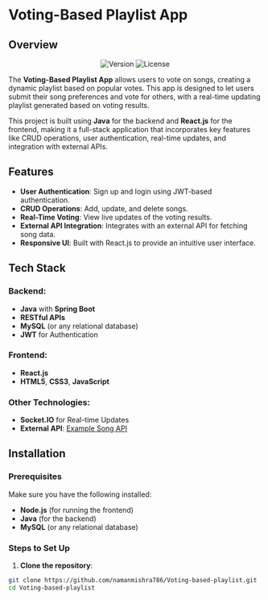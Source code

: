 # Voting-Based Playlist App

## Overview

<p align="center">
  <img src="https://img.shields.io/badge/Version-1.0-brightgreen" alt="Version">
  <img src="https://img.shields.io/badge/License-MIT-blue" alt="License">
</p>

The **Voting-Based Playlist App** allows users to vote on songs, creating a dynamic playlist based on popular votes. This app is designed to let users submit their song preferences and vote for others, with a real-time updating playlist generated based on voting results.

This project is built using **Java** for the backend and **React.js** for the frontend, making it a full-stack application that incorporates key features like CRUD operations, user authentication, real-time updates, and integration with external APIs.

## Features

- **User Authentication**: Sign up and login using JWT-based authentication.
- **CRUD Operations**: Add, update, and delete songs.
- **Real-Time Voting**: View live updates of the voting results.
- **External API Integration**: Integrates with an external API for fetching song data.
- **Responsive UI**: Built with React.js to provide an intuitive user interface.

## Tech Stack

### Backend:
- **Java** with **Spring Boot**
- **RESTful APIs**
- **MySQL** (or any relational database)
- **JWT** for Authentication

### Frontend:
- **React.js**
- **HTML5**, **CSS3**, **JavaScript**

### Other Technologies:
- **Socket.IO** for Real-time Updates
- **External API**: [Example Song API](https://www.example.com)

## Installation

### Prerequisites

Make sure you have the following installed:

- **Node.js** (for running the frontend)
- **Java** (for the backend)
- **MySQL** (or any relational database)

### Steps to Set Up

1. **Clone the repository**:

```bash
git clone https://github.com/namanmishra786/Voting-based-playlist.git
cd Voting-based-playlist
